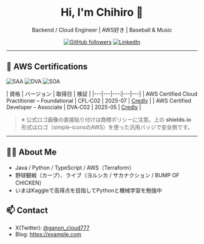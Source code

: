 <!-- プロフィールのヒーロー -->
<h1 align="center">Hi, I'm Chihiro 👋</h1>
<p align="center">
  Backend / Cloud Engineer | AWS好き | Baseball & Music
</p>

<!-- SNSやポートフォリオがあればここにバッジで -->
<p align="center">
  <a href="https://github.com/あなたのID"><img alt="GitHub followers" src="https://img.shields.io/github/followers/あなたのID?style=social"></a>
  <a href="https://www.linkedin.com/in/8aa86a291/"><img alt="LinkedIn" src="https://img.shields.io/badge/LinkedIn-Profile-0A66C2?logo=linkedin&logoColor=white"></a>
</p>

---

## 🏅 AWS Certifications

<!-- 代表資格はバッジでドン -->
<p>
  <img alt="SAA" src="https://img.shields.io/badge/AWS%20Certified-Solutions%20Architect%20(Associate)-232F3E?logo=amazonaws&logoColor=white">
  <img alt="DVA" src="https://img.shields.io/badge/AWS%20Certified-Developer%20(Associate)-232F3E?logo=amazonaws&logoColor=white">
  <img alt="SOA" src="https://img.shields.io/badge/AWS%20Certified-SysOps%20Administrator%20(Associate)-232F3E?logo=amazonaws&logoColor=white">
  <!-- 他にも: SAA-C03 / DVA-C02 / SOA-C02 / SAP-C02 / DAS-C01 / SCS-C02 など -->
</p>

<!-- 詳細は箇条書き or テーブルで。Credlyの公開リンクがあれば入れると信頼度UP -->
| 資格 | バージョン | 取得日  | 検証 |
|---|---|---:|---|---|
| AWS Certified Cloud Practitioner  – Foundational | CFL‑C02 | 2025-07  | [Credly](https://www.credly.com/users/あなた) |
| AWS Certified Developer – Associate | DVA‑C02 | 2025-05  | [Credly](https://www.credly.com/users/あなた) |

> ※ 公式ロゴ画像の直接貼り付けは商標ポリシーに注意。上の **shields.io** 形式はロゴ（simple-iconsのAWS）を使った汎用バッジで安全側です。

---

## 🧑‍💻 About Me
- Java / Python / TypeScript / AWS（Terraform）
- 野球観戦（カープ）、ライブ（ヨルシカ / サカナクション / BUMP OF CHICKEN）
- いまはKaggleで高得点を目指してPythonと機械学習を勉強中

## 📫 Contact
- X(Twitter): [@ganon_cloud777](https://x.com/ganon_cloud777)
- Blog: https://example.com


